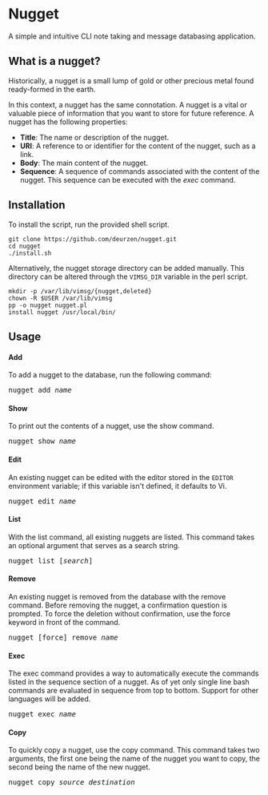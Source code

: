 # Nugget
A simple and intuitive CLI note taking and message databasing application.

## What is a nugget?
Historically, a nugget is a small lump of gold or other precious metal found
ready-formed in the earth.

In this context, a nugget has the same connotation. A nugget is a vital or
valuable piece of information that you want to store for future reference.
A nugget has the following properties:

- **Title**: The name or description of the nugget.
- **URI**: A reference to or identifier for the content of the nugget, such as
           a link.
- **Body**: The main content of the nugget.
- **Sequence**: A sequence of commands associated with the content of the
                nugget. This sequence can be executed with the _exec_ command.


## Installation
To install the script, run the provided shell script.

```
git clone https://github.com/deurzen/nugget.git
cd nugget
./install.sh
```

Alternatively, the nugget storage directory can be added manually. This
directory can be altered through the `VIMSG_DIR` variable in the perl script.

```
mkdir -p /var/lib/vimsg/{nugget,deleted}
chown -R $USER /var/lib/vimsg
pp -o nugget nugget.pl
install nugget /usr/local/bin/
```

## Usage
#### Add
To add a nugget to the database, run the following command:

<pre>
nugget add <i>name</i>
</pre>

#### Show
To print out the contents of a nugget, use the show command.

<pre>
nugget show <i>name</i>
</pre>

#### Edit
An existing nugget can be edited with the editor stored in the `EDITOR`
environment variable; if this variable isn't defined, it defaults to Vi.

<pre>
nugget edit <i>name</i>
</pre>

#### List
With the list command, all existing nuggets are listed. This command takes an
optional argument that serves as a search string.

<pre>
nugget list [<i>search</i>]
</pre>

#### Remove
An existing nugget is removed from the database with the remove command.
Before removing the nugget, a confirmation question is prompted. To force the
deletion without confirmation, use the force keyword in front of the command.

<pre>
nugget [force] remove <i>name</i>
</pre>

#### Exec
The exec command provides a way to automatically execute the commands listed
in the sequence section of a nugget. As of yet only single
line bash commands are evaluated in sequence from top to bottom. Support for
other languages will be added.

<pre>
nugget exec <i>name</i>
</pre>

#### Copy
To quickly copy a nugget, use the copy command. This command takes two
arguments, the first one being the name of the nugget you want to copy, the
second being the name of the new nugget.

<pre>
nugget copy <i>source</i> <i>destination</i>
</pre>

